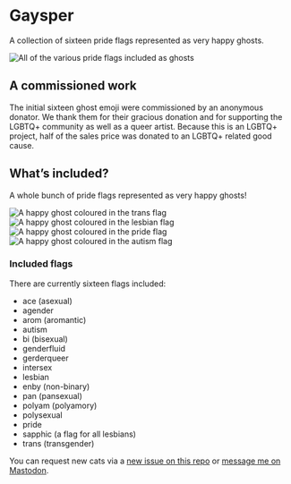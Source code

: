 # Gaysper

A collection of sixteen pride flags represented as very happy ghosts.

![All of the various pride flags included as ghosts](https://zoebijl.github.io/Gaysper/meta/Banner.png)

## A commissioned work

The initial sixteen ghost emoji were commissioned by an anonymous donator. We thank them for their gracious donation and for supporting the LGBTQ+ community as well as a queer artist. Because this is an LGBTQ+ project, half of the sales price was donated to an LGBTQ+ related good cause.

## What’s included?

A whole bunch of pride flags represented as very happy ghosts!

![A happy ghost coloured in the trans flag](https://zoebijl.github.io/Gaysper/PNG/Gaysper_Trans.png)
![A happy ghost coloured in the lesbian flag](https://zoebijl.github.io/Gaysper/PNG/Gaysper_LesbianLipstick.png)
![A happy ghost coloured in the pride flag](https://zoebijl.github.io/Gaysper/PNG/Gaysper.png)
![A happy ghost coloured in the autism flag](https://zoebijl.github.io/Gaysper/PNG/Gaysper_Autism.png)

### Included flags

There are currently sixteen flags included:

- ace (asexual)
- agender
- arom (aromantic)
- autism
- bi (bisexual)
- genderfluid
- gerderqueer
- intersex
- lesbian
- enby (non-binary)
- pan (pansexual)
- polyam (polyamory)
- polysexual
- pride
- sapphic (a flag for all lesbians)
- trans (transgender)

You can request new cats via a [new issue on this repo](https://github.com/ZoeBijl/Gaysper/issues/new) or [message me on Mastodon](https://queer.garden/@moiety).
